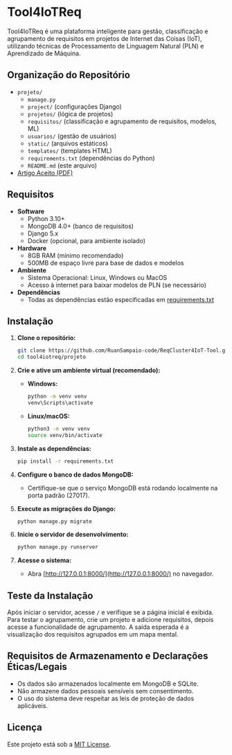 # Tool4IoTReq

Tool4IoTReq é uma plataforma inteligente para gestão, classificação e agrupamento de requisitos em projetos de Internet das Coisas (IoT), utilizando técnicas de Processamento de Linguagem Natural (PLN) e Aprendizado de Máquina.

## Organização do Repositório

- `projeto/`  
  - `manage.py`  
  - `project/` (configurações Django)
  - `projetos/` (lógica de projetos)
  - `requisitos/` (classificação e agrupamento de requisitos, modelos, ML)
  - `usuarios/` (gestão de usuários)
  - `static/` (arquivos estáticos)
  - `templates/` (templates HTML)
  - `requirements.txt` (dependências do Python)
  - `README.md` (este arquivo)
- [Artigo Aceito (PDF)](https://arxiv.org/abs/xxxx.xxxxx) <!-- Troque pelo link real ou caminho local -->

## Requisitos

- **Software**
  - Python 3.10+
  - MongoDB 4.0+ (banco de requisitos)
  - Django 5.x
  - Docker (opcional, para ambiente isolado)
- **Hardware**
  - 8GB RAM (mínimo recomendado)
  - 500MB de espaço livre para base de dados e modelos
- **Ambiente**
  - Sistema Operacional: Linux, Windows ou MacOS
  - Acesso à internet para baixar modelos de PLN (se necessário)
- **Dependências**
  - Todas as dependências estão especificadas em [requirements.txt](projeto/requirements.txt)

## Instalação

1. **Clone o repositório:**
   ```sh
   git clone https://github.com/RuanSampaio-code/ReqCluster4IoT-Tool.git
   cd tool4iotreq/projeto
   ```


2. **Crie e ative um ambiente virtual (recomendado):**

   * **Windows:**

     ```sh
     python -m venv venv
     venv\Scripts\activate
     ```

   * **Linux/macOS:**

     ```sh
     python3 -m venv venv
     source venv/bin/activate
     ```

3. **Instale as dependências:**
   ```sh
   pip install -r requirements.txt
   ```

4. **Configure o banco de dados MongoDB:**
   - Certifique-se que o serviço MongoDB está rodando localmente na porta padrão (27017).

5. **Execute as migrações do Django:**
   ```sh
   python manage.py migrate
   ```

6. **Inicie o servidor de desenvolvimento:**
   ```sh
   python manage.py runserver
   ```

7. **Acesse o sistema:**
   - Abra [http://127.0.0.1:8000/](http://127.0.0.1:8000/) no navegador.

## Teste da Instalação

Após iniciar o servidor, acesse `/` e verifique se a página inicial é exibida. Para testar o agrupamento, crie um projeto e adicione requisitos, depois acesse a funcionalidade de agrupamento. A saída esperada é a visualização dos requisitos agrupados em um mapa mental.

## Requisitos de Armazenamento e Declarações Éticas/Legais

- Os dados são armazenados localmente em MongoDB e SQLite.
- Não armazene dados pessoais sensíveis sem consentimento.
- O uso do sistema deve respeitar as leis de proteção de dados aplicáveis.

## Licença

Este projeto está sob a [MIT License](LICENSE).




